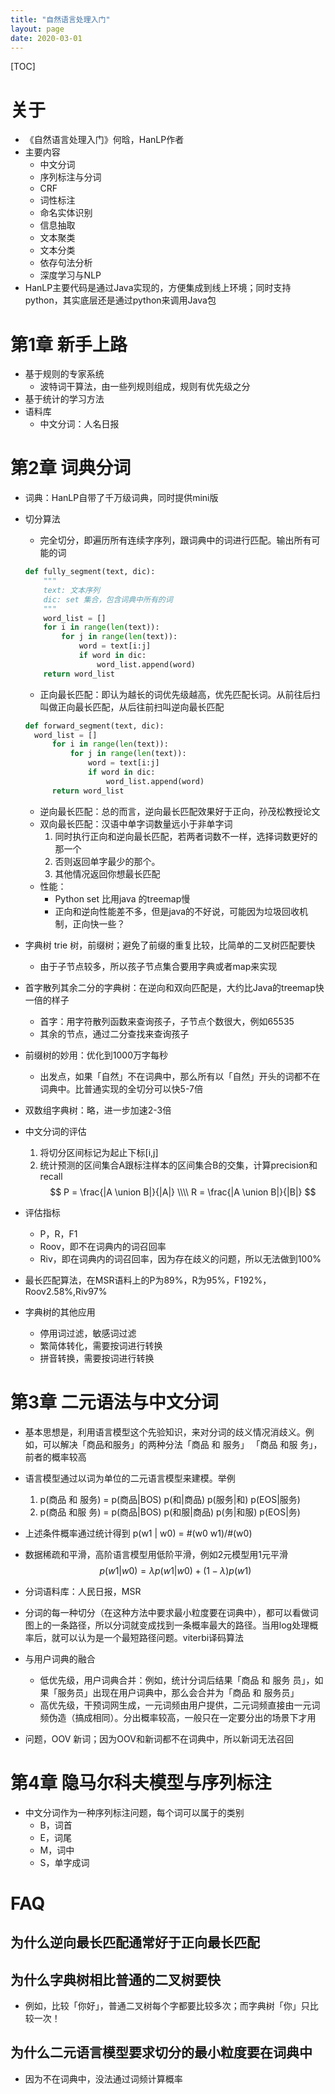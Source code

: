 ```yaml
---
title: "自然语言处理入门"
layout: page
date: 2020-03-01
---
```


[TOC]

# 关于
- 《自然语言处理入门》何晗，HanLP作者
- 主要内容
    - 中文分词
    - 序列标注与分词
    - CRF
    - 词性标注
    - 命名实体识别
    - 信息抽取
    - 文本聚类
    - 文本分类
    - 依存句法分析
    - 深度学习与NLP
- HanLP主要代码是通过Java实现的，方便集成到线上环境；同时支持python，其实底层还是通过python来调用Java包

# 第1章 新手上路
- 基于规则的专家系统
    - 波特词干算法，由一些列规则组成，规则有优先级之分
- 基于统计的学习方法
- 语料库
    - 中文分词：人名日报
    
# 第2章 词典分词
- 词典：HanLP自带了千万级词典，同时提供mini版
- 切分算法
    - 完全切分，即遍历所有连续字序列，跟词典中的词进行匹配。输出所有可能的词
    ```python
    def fully_segment(text, dic):
        """
        text: 文本序列
        dic: set 集合，包含词典中所有的词    
        """
        word_list = []
        for i in range(len(text)):
            for j in range(len(text)):
                word = text[i:j]
                if word in dic:
                    word_list.append(word)
        return word_list
    ```
    - 正向最长匹配：即认为越长的词优先级越高，优先匹配长词。从前往后扫叫做正向最长匹配，从后往前扫叫逆向最长匹配
    ```python
    def forward_segment(text, dic):
      word_list = []
          for i in range(len(text)):
              for j in range(len(text)):
                  word = text[i:j]
                  if word in dic:
                      word_list.append(word)
          return word_list
    ```
    - 逆向最长匹配：总的而言，逆向最长匹配效果好于正向，孙茂松教授论文
    - 双向最长匹配：汉语中单字词数量远小于非单字词
        1. 同时执行正向和逆向最长匹配，若两者词数不一样，选择词数更好的那一个
        2. 否则返回单字最少的那个。
        3. 其他情况返回你想最长匹配
    - 性能：
        - Python set 比用java 的treemap慢
        - 正向和逆向性能差不多，但是java的不好说，可能因为垃圾回收机制，正向快一些？
- 字典树 trie 树，前缀树；避免了前缀的重复比较，比简单的二叉树匹配要快
    - 由于子节点较多，所以孩子节点集合要用字典或者map来实现
- 首字散列其余二分的字典树：在逆向和双向匹配是，大约比Java的treemap快一倍的样子
    - 首字：用字符散列函数来查询孩子，子节点个数很大，例如65535
    - 其余的节点，通过二分查找来查询孩子
- 前缀树的妙用：优化到1000万字每秒
    - 出发点，如果「自然」不在词典中，那么所有以「自然」开头的词都不在词典中。比普通实现的全切分可以快5-7倍
- 双数组字典树：略，进一步加速2-3倍

- 中文分词的评估
    1. 将切分区间标记为起止下标[i,j]
    2. 统计预测的区间集合A跟标注样本的区间集合B的交集，计算precision和recall
    $$
    P = \frac{|A \union B|}{|A|} \\\\
    R = \frac{|A \union B|}{|B|}
    $$
- 评估指标
    - P，R，F1
    - Roov，即不在词典内的词召回率
    - Riv，即在词典内的词召回率，因为存在歧义的问题，所以无法做到100%
- 最长匹配算法，在MSR语料上的P为89%，R为95%，F192%，Roov2.58%,Riv97% 

- 字典树的其他应用
    - 停用词过滤，敏感词过滤
    - 繁简体转化，需要按词进行转换
    - 拼音转换，需要按词进行转换

# 第3章 二元语法与中文分词
- 基本思想是，利用语言模型这个先验知识，来对分词的歧义情况消歧义。例如，可以解决「商品和服务」的两种分法「商品 和 服务」 「商品 和服 务」，前者的概率较高
- 语言模型通过以词为单位的二元语言模型来建模。举例
    1. p(商品 和 服务) = p(商品|BOS) p(和|商品) p(服务|和) p(EOS|服务)
    2. p(商品 和服 务) = p(商品|BOS) p(和服|商品) p(务|和服) p(EOS|务)
- 上述条件概率通过统计得到 p(w1 | w0) = #(w0 w1)/#(w0)
- 数据稀疏和平滑，高阶语言模型用低阶平滑，例如2元模型用1元平滑
$$
p(w1|w0) = \lambda p(w1|w0) + (1-\lambda) p(w1)
$$

- 分词语料库：人民日报，MSR
- 分词的每一种切分（在这种方法中要求最小粒度要在词典中），都可以看做词图上的一条路径，所以分词就变成找到一条概率最大的路径。当用log处理概率后，就可以认为是一个最短路径问题。viterbi译码算法
- 与用户词典的融合
    - 低优先级，用户词典合并：例如，统计分词后结果「商品 和 服务 员」，如果「服务员」出现在用户词典中，那么会合并为「商品 和 服务员」
    - 高优先级，干预词网生成，一元词频由用户提供，二元词频直接由一元词频伪造（搞成相同）。分出概率较高，一般只在一定要分出的场景下才用
- 问题，OOV 新词；因为OOV和新词都不在词典中，所以新词无法召回

# 第4章 隐马尔科夫模型与序列标注
- 中文分词作为一种序列标注问题，每个词可以属于的类别
    - B，词首
    - E，词尾
    - M，词中
    - S，单字成词

# FAQ
## 为什么逆向最长匹配通常好于正向最长匹配

## 为什么字典树相比普通的二叉树要快
- 例如，比较「你好」，普通二叉树每个字都要比较多次；而字典树「你」只比较一次！

## 为什么二元语言模型要求切分的最小粒度要在词典中
- 因为不在词典中，没法通过词频计算概率

